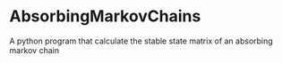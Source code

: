 # AbsorbingMarkovChains
A python program that calculate the stable state matrix of an absorbing markov chain
